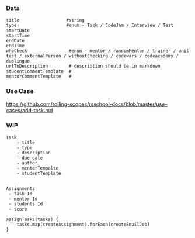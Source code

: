 ### Data
```
title                  #string
type                   #enum - Task / CodeJam / Interview / Test
startDate
startTime
endDate
endTime
whoCheck                #enum - mentor / randomMentor / trainer / unit test / externalPerson / withoutChecking / codewars / codeacademy / duolinguo
urlToDescription        # description should be in markdown
studentCommentTemplate  # 
mentorCommentTemplate   #
```

### Use Case
https://github.com/rolling-scopes/rsschool-docs/blob/master/use-cases/add-task.md

### WIP
```
Task
    - title
    - type
    - description
    - due date
    - author
    - mentorTempalte
    - studentTemplate


Assignments
 - task Id
 - mentor Id
 - students Id
 - score

assignTasks(tasks) {
    tasks.map(createAssignment).forEach(createEmailJob)
}
```
